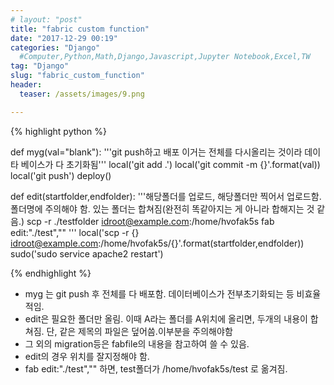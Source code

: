```yaml
---
# layout: "post"
title: "fabric custom function"
date: "2017-12-29 00:19"
categories: "Django"
  #Computer,Python,Math,Django,Javascript,Jupyter Notebook,Excel,TW
tag: "Django"
slug: "fabric_custom_function"
header:
  teaser: /assets/images/9.png

---
```


{% highlight python %}

def myg(val="blank"):
    '''git push하고 배포 이거는 전체를 다시올리는 것이라 데이타 베이스가 다 초기화됨'''
    local('git add .')
    local('git commit -m {}'.format(val))
    local('git push')
    deploy()

def edit(startfolder,endfolder):
    '''해당폴더를 업로드, 해당폴더만 찍어서 업로드함. 폴더명에 주의해야 함. 있는 폴더는 합쳐짐(완전히 똑같아지는 게 아니라 합해지는 것 같음.)
    scp -r ./testfolder idroot@example.com:/home/hvofak5s
    fab edit:"./test",""
    '''
    local('scp -r {} idroot@example.com:/home/hvofak5s/{}'.format(startfolder,endfolder))
    sudo('sudo service apache2 restart')

{% endhighlight %}

- myg 는 git push 후 전체를 다 배포함. 데이터베이스가 전부초기화되는 등 비효율적임.
- edit은 필요한 폴더만 올림. 이때 A라는 폴더를 A위치에 올리면, 두개의 내용이 합쳐짐. 단, 같은 제목의 파일은 덮어씀.이부분을 주의해야함
- 그 외의 migration등은 fabfile의 내용을 참고하여 쓸 수 있음.
- edit의 경우 위치를 잘지정해야 함.
- fab edit:"./test","" 하면, test폴더가 /home/hvofak5s/test 로 옮겨짐.
